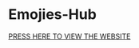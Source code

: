# Emojies-Hub

<a href="https://jayasuryard31.github.io/Emojies-Hub/" target="_blank">PRESS HERE TO VIEW THE WEBSITE</a> 
 
